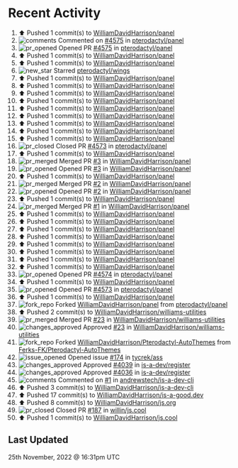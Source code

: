 # Recent Activity

<!--RECENT_ACTIVITY:start-->
1. ⬆️ Pushed 1 commit(s) to [WilliamDavidHarrison/panel](https://github.com/WilliamDavidHarrison/panel)
2. ![comments](https://cdn.jsdelivr.net/gh/Readme-Workflows/Readme-Icons@main/icons/octicons/Comment.svg) Commented on [#4575](https://github.com/pterodactyl/panel/pull/4575#issuecomment-1327187444) in [pterodactyl/panel](https://github.com/pterodactyl/panel)
3. ![pr_opened](https://cdn.jsdelivr.net/gh/Readme-Workflows/Readme-Icons@main/icons/octicons/PullRequestOpened.svg) Opened PR [#4575](https://github.com/pterodactyl/panel/pull/4575) in [pterodactyl/panel](https://github.com/pterodactyl/panel)
4. ⬆️ Pushed 1 commit(s) to [WilliamDavidHarrison/panel](https://github.com/WilliamDavidHarrison/panel)
5. ⬆️ Pushed 1 commit(s) to [WilliamDavidHarrison/panel](https://github.com/WilliamDavidHarrison/panel)
6. ![new_star](https://cdn.jsdelivr.net/gh/Readme-Workflows/Readme-Icons@main/icons/octicons/StarredRepositoryYellow.svg) Starred [pterodactyl/wings](https://github.com/pterodactyl/wings)
7. ⬆️ Pushed 1 commit(s) to [WilliamDavidHarrison/panel](https://github.com/WilliamDavidHarrison/panel)
8. ⬆️ Pushed 1 commit(s) to [WilliamDavidHarrison/panel](https://github.com/WilliamDavidHarrison/panel)
9. ⬆️ Pushed 1 commit(s) to [WilliamDavidHarrison/panel](https://github.com/WilliamDavidHarrison/panel)
10. ⬆️ Pushed 1 commit(s) to [WilliamDavidHarrison/panel](https://github.com/WilliamDavidHarrison/panel)
11. ⬆️ Pushed 1 commit(s) to [WilliamDavidHarrison/panel](https://github.com/WilliamDavidHarrison/panel)
12. ⬆️ Pushed 1 commit(s) to [WilliamDavidHarrison/panel](https://github.com/WilliamDavidHarrison/panel)
13. ⬆️ Pushed 1 commit(s) to [WilliamDavidHarrison/panel](https://github.com/WilliamDavidHarrison/panel)
14. ⬆️ Pushed 1 commit(s) to [WilliamDavidHarrison/panel](https://github.com/WilliamDavidHarrison/panel)
15. ⬆️ Pushed 1 commit(s) to [WilliamDavidHarrison/panel](https://github.com/WilliamDavidHarrison/panel)
16. ![pr_closed](https://cdn.jsdelivr.net/gh/Readme-Workflows/Readme-Icons@main/icons/octicons/PullRequestClosed.svg) Closed PR [#4573](https://github.com/pterodactyl/panel/pull/4573) in [pterodactyl/panel](https://github.com/pterodactyl/panel)
17. ⬆️ Pushed 1 commit(s) to [WilliamDavidHarrison/panel](https://github.com/WilliamDavidHarrison/panel)
18. ![pr_merged](https://cdn.jsdelivr.net/gh/Readme-Workflows/Readme-Icons@main/icons/octicons/PullRequestMerged.svg) Merged PR [#3](https://github.com/WilliamDavidHarrison/panel/pull/3) in [WilliamDavidHarrison/panel](https://github.com/WilliamDavidHarrison/panel)
19. ![pr_opened](https://cdn.jsdelivr.net/gh/Readme-Workflows/Readme-Icons@main/icons/octicons/PullRequestOpened.svg) Opened PR [#3](https://github.com/WilliamDavidHarrison/panel/pull/3) in [WilliamDavidHarrison/panel](https://github.com/WilliamDavidHarrison/panel)
20. ⬆️ Pushed 1 commit(s) to [WilliamDavidHarrison/panel](https://github.com/WilliamDavidHarrison/panel)
21. ![pr_merged](https://cdn.jsdelivr.net/gh/Readme-Workflows/Readme-Icons@main/icons/octicons/PullRequestMerged.svg) Merged PR [#2](https://github.com/WilliamDavidHarrison/panel/pull/2) in [WilliamDavidHarrison/panel](https://github.com/WilliamDavidHarrison/panel)
22. ![pr_opened](https://cdn.jsdelivr.net/gh/Readme-Workflows/Readme-Icons@main/icons/octicons/PullRequestOpened.svg) Opened PR [#2](https://github.com/WilliamDavidHarrison/panel/pull/2) in [WilliamDavidHarrison/panel](https://github.com/WilliamDavidHarrison/panel)
23. ⬆️ Pushed 1 commit(s) to [WilliamDavidHarrison/panel](https://github.com/WilliamDavidHarrison/panel)
24. ![pr_merged](https://cdn.jsdelivr.net/gh/Readme-Workflows/Readme-Icons@main/icons/octicons/PullRequestMerged.svg) Merged PR [#1](https://github.com/WilliamDavidHarrison/panel/pull/1) in [WilliamDavidHarrison/panel](https://github.com/WilliamDavidHarrison/panel)
25. ⬆️ Pushed 1 commit(s) to [WilliamDavidHarrison/panel](https://github.com/WilliamDavidHarrison/panel)
26. ⬆️ Pushed 1 commit(s) to [WilliamDavidHarrison/panel](https://github.com/WilliamDavidHarrison/panel)
27. ⬆️ Pushed 1 commit(s) to [WilliamDavidHarrison/panel](https://github.com/WilliamDavidHarrison/panel)
28. ⬆️ Pushed 1 commit(s) to [WilliamDavidHarrison/panel](https://github.com/WilliamDavidHarrison/panel)
29. ⬆️ Pushed 1 commit(s) to [WilliamDavidHarrison/panel](https://github.com/WilliamDavidHarrison/panel)
30. ⬆️ Pushed 1 commit(s) to [WilliamDavidHarrison/panel](https://github.com/WilliamDavidHarrison/panel)
31. ⬆️ Pushed 1 commit(s) to [WilliamDavidHarrison/panel](https://github.com/WilliamDavidHarrison/panel)
32. ⬆️ Pushed 1 commit(s) to [WilliamDavidHarrison/panel](https://github.com/WilliamDavidHarrison/panel)
33. ![pr_opened](https://cdn.jsdelivr.net/gh/Readme-Workflows/Readme-Icons@main/icons/octicons/PullRequestOpened.svg) Opened PR [#4574](https://github.com/pterodactyl/panel/pull/4574) in [pterodactyl/panel](https://github.com/pterodactyl/panel)
34. ⬆️ Pushed 1 commit(s) to [WilliamDavidHarrison/panel](https://github.com/WilliamDavidHarrison/panel)
35. ![pr_opened](https://cdn.jsdelivr.net/gh/Readme-Workflows/Readme-Icons@main/icons/octicons/PullRequestOpened.svg) Opened PR [#4573](https://github.com/pterodactyl/panel/pull/4573) in [pterodactyl/panel](https://github.com/pterodactyl/panel)
36. ⬆️ Pushed 1 commit(s) to [WilliamDavidHarrison/panel](https://github.com/WilliamDavidHarrison/panel)
37. ![fork_repo](https://cdn.jsdelivr.net/gh/Readme-Workflows/Readme-Icons@main/icons/octicons/ForkedRepository.svg) Forked [WilliamDavidHarrison/panel](https://github.com/WilliamDavidHarrison/panel) from [pterodactyl/panel](https://github.com/pterodactyl/panel)
38. ⬆️ Pushed 2 commit(s) to [WilliamDavidHarrison/williams-utilities](https://github.com/WilliamDavidHarrison/williams-utilities)
39. ![pr_merged](https://cdn.jsdelivr.net/gh/Readme-Workflows/Readme-Icons@main/icons/octicons/PullRequestMerged.svg) Merged PR [#23](https://github.com/WilliamDavidHarrison/williams-utilities/pull/23) in [WilliamDavidHarrison/williams-utilities](https://github.com/WilliamDavidHarrison/williams-utilities)
40. ![changes_approved](https://cdn.jsdelivr.net/gh/Readme-Workflows/Readme-Icons@main/icons/octicons/ApprovedChanges.svg) Approved [#23](https://github.com/WilliamDavidHarrison/williams-utilities/pull/23#pullrequestreview-1193883679) in [WilliamDavidHarrison/williams-utilities](https://github.com/WilliamDavidHarrison/williams-utilities)
41. ![fork_repo](https://cdn.jsdelivr.net/gh/Readme-Workflows/Readme-Icons@main/icons/octicons/ForkedRepository.svg) Forked [WilliamDavidHarrison/Pterodactyl-AutoThemes](https://github.com/WilliamDavidHarrison/Pterodactyl-AutoThemes) from [Ferks-FK/Pterodactyl-AutoThemes](https://github.com/Ferks-FK/Pterodactyl-AutoThemes)
42. ![issue_opened](https://cdn.jsdelivr.net/gh/Readme-Workflows/Readme-Icons@main/icons/octicons/IssueOpened.svg) Opened issue [#174](https://github.com/tycrek/ass/issues/174) in [tycrek/ass](https://github.com/tycrek/ass)
43. ![changes_approved](https://cdn.jsdelivr.net/gh/Readme-Workflows/Readme-Icons@main/icons/octicons/ApprovedChanges.svg) Approved [#4039](https://github.com/is-a-dev/register/pull/4039#pullrequestreview-1193805675) in [is-a-dev/register](https://github.com/is-a-dev/register)
44. ![changes_approved](https://cdn.jsdelivr.net/gh/Readme-Workflows/Readme-Icons@main/icons/octicons/ApprovedChanges.svg) Approved [#4036](https://github.com/is-a-dev/register/pull/4036#pullrequestreview-1193804705) in [is-a-dev/register](https://github.com/is-a-dev/register)
45. ![comments](https://cdn.jsdelivr.net/gh/Readme-Workflows/Readme-Icons@main/icons/octicons/Comment.svg) Commented on [#1](https://github.com/andrewstech/is-a-dev-cli/pull/1#issuecomment-1327003094) in [andrewstech/is-a-dev-cli](https://github.com/andrewstech/is-a-dev-cli)
46. ⬆️ Pushed 3 commit(s) to [WilliamDavidHarrison/is-a-dev-cli](https://github.com/WilliamDavidHarrison/is-a-dev-cli)
47. ⬆️ Pushed 17 commit(s) to [WilliamDavidHarrison/is-a-good.dev](https://github.com/WilliamDavidHarrison/is-a-good.dev)
48. ⬆️ Pushed 8 commit(s) to [WilliamDavidHarrison/js.org](https://github.com/WilliamDavidHarrison/js.org)
49. ![pr_closed](https://cdn.jsdelivr.net/gh/Readme-Workflows/Readme-Icons@main/icons/octicons/PullRequestClosed.svg) Closed PR [#187](https://github.com/willin/js.cool/pull/187) in [willin/js.cool](https://github.com/willin/js.cool)
50. ⬆️ Pushed 1 commit(s) to [WilliamDavidHarrison/js.cool](https://github.com/WilliamDavidHarrison/js.cool)
<!--RECENT_ACTIVITY:end-->

## Last Updated
<!--RECENT_ACTIVITY:last_update-->
25th November, 2022 @ 16:31pm UTC
<!--RECENT_ACTIVITY:last_update_end-->
